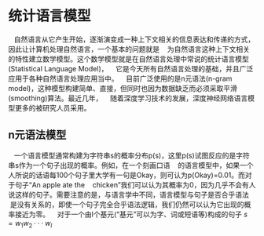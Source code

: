 统计语言模型
==========
    自然语言从它产生开始，逐渐演变成一种上下文相关的信息表达和传递的方式，因此让计算机处理自然语言，一个基本的问题就是
    为自然语言这种上下文相关的特性建立数学模型。这个数学模型就是在自然语言处理中常说的统计语言模型(Statistical Language Model)，
    它是今天所有自然语言处理的基础，并且广泛应用于各种自然语言处理应用当中。
    目前广泛使用的是n元语法(n-gram model)，这种模型构建简单、直接，但同时也因为数据缺乏而必须采取平滑(smoothing)算法。最近几年，
    随着深度学习技术的发展，深度神经网络语言模型更多的被研究人员采用。
    
## n元语法模型
    
    一个语言模型通常构建为字符串s的概率分布p(s)，这里p(s)试图反应的是字符串s作为一个句子出现的概率。例如，在一个刻画口语
    的语言模型中，如果一个人所说的话语每100个句子里大学有一句是Okay，则可认为p(Okay)=0.01。而对于句子“An apple ate the 
    chicken”我们可以认为其概率为0，因为几乎不会有人说这样的句子。需要注意的是，与语言学中不同，语言模型与句子是否合乎语法
    是没有关系的，即使一个句子完全合乎语法逻辑，我们仍然可以认为它出现的概率接近为零。
    对于一个由l个基元(“基元”可以为字、词或短语等)构成的句子
$s=w_1w_2···w_l$

